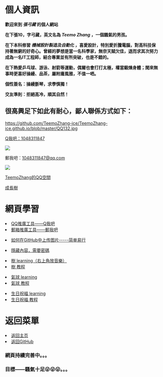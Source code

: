 # 個人資訊

**歡迎來到 *張弓藏*  的個人網站**

**在下張10，字弓藏，英文名為 *Teemo Zhang* ，一個騷氣的男孩。**

**在下本科修習  *機械設計製造及自動化*  ，喜愛設計，特別愛折騰電腦，對高科技保持著無窮的好奇心。曾經的夢想是當一名科學家，無奈天賦欠佳，退而求其次努力成為一名IT工程師，結合專業並有所突破，也是不錯的。**

**在下熱愛乒乓球、游泳、射箭等運動，偶爾也會打打太極，權當鍛煉身體；閑來無事時更喜好操縵、品茶，屬附庸風雅，不值一哂。**

**個性簽名：操縵斵琴，求學慎獨！**

**交友準則：拒絕高冷，順其自然！**

## 很高興足下如此有耐心，鄙人聯係方式如下：

  <ima> https://github.com/TeemoZhang-ice/TeemoZhang-ice.github.io/blob/master/QQ132.jpg </ima>





<a href="tencent://message/?uin=1324346371&Site=&Menu=yes">Q我吧：1048311847</a>

<a target="_blank" href="http://wpa.qq.com/msgrd?v=3&uin=1048311847&site=qq&menu=yes"><img border="0" src="https://pub.idqqimg.com/wpa/images/counseling_style_52.png"/></a>

<a target="_blank" href="http://mail.qq.com/cgi-bin/qm_share?t=qm_mailme&email=_MnIzMDLycnAzM_4iYnWm5eV" style="text-decoration:none;">郵我吧：1048311847@qq.com</a>

<a target="_blank" href="http://mail.qq.com/cgi-bin/qm_share?t=qm_mailme&email=_MnIzMDLycnAzM_4iYnWm5eV" style="text-decoration:none;"><img src="http://rescdn.qqmail.com/zh_CN/htmledition/images/function/qm_open/ico_mailme_02.png"/></a>

<a href="https://user.qzone.qq.com/1048311847/infocenter">TeemoZhang的QQ空間</a>



<a href="https://user.qzone.qq.com/1048311847/infocenter">成長樹</a>

# 網頁學習



  <li> <a href="https://shang.qq.com/v3/widget.html">QQ推廣工具——Q我吧</a> </li>

  <li> <a href="https://mail.qq.com/cgi-bin/frame_html?sid=oYYSqlJu3KcieUcY&r=542d263006d4fa911fc59624e8920357">郵箱推廣工具——郵我吧</a> </li>



  <p></p>

  <li><a href="https://blog.csdn.net/ds19980228/article/details/83047641">如何在GitHub中上传图片-----简单易行</a> </li>



  <p></p>

  <li> <a href="https://zhuanlan.zhihu.com/p/72907840">隱藏內容，需要密碼</a> </li>

  <p></p>

  <li> <a href="https://teemozhang-ice.github.io/LoveTree/index.html">樹 learning（右上角放音樂）</a> </li>
  <li> <a href="https://zhuanlan.zhihu.com/p/72907840">樹 教程</a> </li>

  <p></p>

  <li> <a href="https://ajlovechina.github.io/loveBalloon/">氣球 learning</a> </li>
  <li> <a href="https://zhuanlan.zhihu.com/p/99136480">氣球 教程</a> </li>

  <p></p>  

  <li> <a href="https://teemozhang-ice.github.io/birthday/">生日祝福 learning</a> </li>
  <li> <a href="https://zhuanlan.zhihu.com/p/85899661">生日祝福 教程</a> </li>

# 返回菜單

  <li> <a href="https://teemozhang-ice.github.io/">返回主页</a> </li>
  <li> <a href="https://github.com/TeemoZhang-ice/LoveTree/blob/master/config.js">返回GitHub</a> </li>






### 網頁持續完善中。。。

### 目標——騷氣十足😜😜😜。。。
